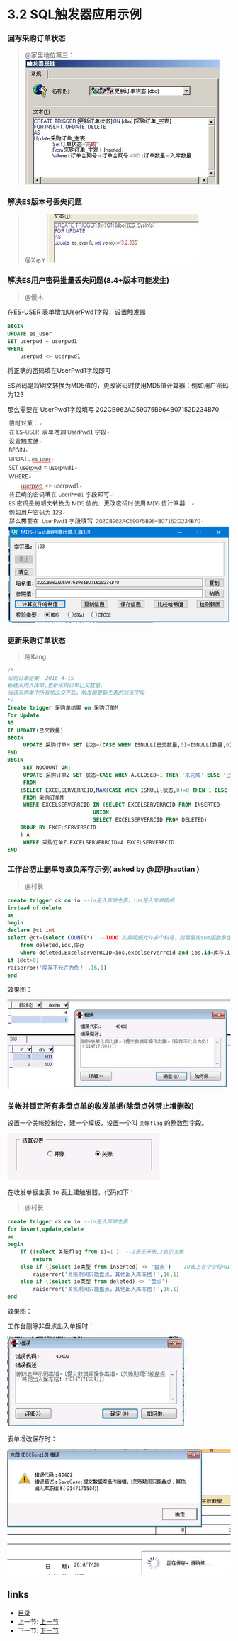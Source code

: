 # 3.2 SQL触发器应用示例

### 回写采购订单状态
> @家里地位第三：  
![](images/3.2.1.jpg?raw=true)

### 解决ES版本号丢失问题  
> @XゅY 
![](images/3.2.2.jpg?raw=true)

### 解决ES用户密码批量丢失问题(8.4+版本可能发生)
> @傻木

在ES-USER 表单增加UserPwd1字段，设置触发器

```sql
BEGIN
UPDATE es_user
SET userpwd = userpwd1
WHERE
	userpwd <> userpwd1
```

将正确的密码填在UserPwd1字段即可

ES密码是将明文转换为MD5值的，更改密码时使用MD5值计算器：例如用户密码为123

那么需要在	UserPwd1字段填写 202CB962AC59075B964B07152D234B70

![](images/3.2.4.jpg?raw=true)

### 更新采购订单状态
> @Kang
```sql
/*
采购订单结案  2016-4-15
新建采购入库单,更新采购订单已交数量.
当该采购单中所有物品交齐后，触发器更新主表的状态字段
*/
Create trigger 采购单结案 on 采购订单M                  
For Update   
AS
IF UPDATE(已交数量)
BEGIN
     UPDATE 采购订单M SET 状态=(CASE WHEN ISNULL(已交数量,0)=ISNULL(数量,0) THEN 1 ELSE 0 END)
END
BEGIN
     SET NOCOUNT ON;
     UPDATE 采购订单Z SET 状态=CASE WHEN A.CLOSED=1 THEN '未完成' ELSE '已完成' end
     FROM
	(SELECT EXCELSERVERRCID,MAX(CASE WHEN ISNULL(状态,0)=0 THEN 1 ELSE 0 END) CLOSED
	 FROM 采购订单M
	 WHERE EXCELSERVERRCID IN (SELECT EXCELSERVERRCID FROM INSERTED
		                   UNION 
		                   SELECT EXCELSERVERRCID FROM DELETED)
	GROUP BY EXCELSERVERRCID
	) A
     WHERE 采购订单Z.EXCELSERVERRCID=A.EXCELSERVERRCID             
END
```

### 工作台防止删单导致负库存示例( asked by @昆明haotian )
> @村长
```sql
create trigger ck on io --io是入库单主表，ios是入库单明细
instead of delete
as 
begin
declare @ct int
select @ct=(select COUNT(*)  --TODO:如果明细允许多个料号，则需要用sum函数聚合qty并按id分组
	from deleted,ios,库存 
	where deleted.ExcelServerRCID=ios.excelserverrcid and ios.id=库存.id and ios.qty>库存.qty)
if (@ct>0)
raiserror('库存不允许为负！',16,1)
end
```

效果图：

![](images/3.2.3.jpg?raw=true)


### 关帐并锁定所有非盘点单的收发单据(除盘点外禁止增删改)
设置一个关帐控制台，建一个模板，设置一个叫 `关帐flag` 的整数型字段。

![](images/3.2.7.jpg?raw=true)

在收发单据主表 `IO` 表上建触发器，代码如下：

> @村长
```sql
create trigger ck on io --io是入库单主表
for insert,update,delete
as 
begin
	if ((select 关账flag from s)=1 )  --1表示开账,2表示关账
		return 
	else if ((select io类型 from inserted) <> '盘点')  --IO表上有个字段叫IO类型，取值为：采购入库，生产入库，生产领料，盘点等。
		raiserror('关账期间只能盘点，其他出入库冻结！',16,1)
	else if ((select io类型 from deleted) <> '盘点')
		raiserror('关账期间只能盘点，其他出入库冻结！',16,1)
end
```

效果图：

工作台删除非盘点出入单据时：

![](images/3.2.5.jpg?raw=true)

表单增改保存时：

![](images/3.2.6.jpg?raw=true)

## links
  * [目录](<preface.md>)
  * 上一节: [上一节](<03.1.md>)
  * 下一节: [下一节](<03.3.md>)
